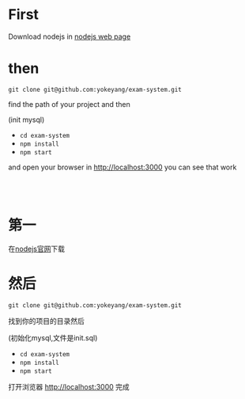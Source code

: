 # First

Download nodejs in [nodejs web page](http://nodejs.cn/download/)

# then

`git clone git@github.com:yokeyang/exam-system.git`

find the path of your project and then 

(init mysql)

* `cd exam-system`
* `npm install`
* `npm start`

and open your browser in [http://localhost:3000](http://localhost:3000)
you can see that work

<br />
<br />

# 第一

在[nodejs官网](http://nodejs.cn/download/)下载

# 然后

`git clone git@github.com:yokeyang/exam-system.git`

找到你的项目的目录然后

(初始化mysql,文件是init.sql)

* `cd exam-system`
* `npm install`
* `npm start`

打开浏览器 [http://localhost:3000](http://localhost:3000)
完成